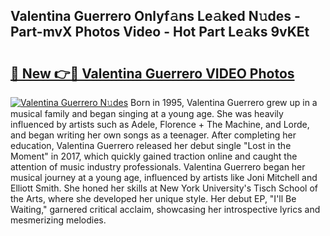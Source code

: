 ## Valentina Guerrero Onlyf𝚊ns Le𝚊ked N𝚞des - Part-mvX Photos Video - Hot Part Le𝚊ks 9vKEt

# <h2><a href="http://ac29259.deff.icu/?id=Valentina+Guerrero">🔗 New 👉🔴 Valentina Guerrero VIDEO Photos</a></h2>

[![Valentina Guerrero N𝚞des](https://i.imgur.com/rIISA9y.gif)](http://ac29259.deff.icu/?id=Valentina+Guerrero)
Born in 1995, Valentina Guerrero grew up in a musical family and began singing at a young age. She was heavily influenced by artists such as Adele, Florence + The Machine, and Lorde, and began writing her own songs as a teenager. After completing her education, Valentina Guerrero released her debut single "Lost in the Moment" in 2017, which quickly gained traction online and caught the attention of music industry professionals. Valentina Guerrero began her musical journey at a young age, influenced by artists like Joni Mitchell and Elliott Smith. She honed her skills at New York University's Tisch School of the Arts, where she developed her unique style. Her debut EP, "I'll Be Waiting," garnered critical acclaim, showcasing her introspective lyrics and mesmerizing melodies.
